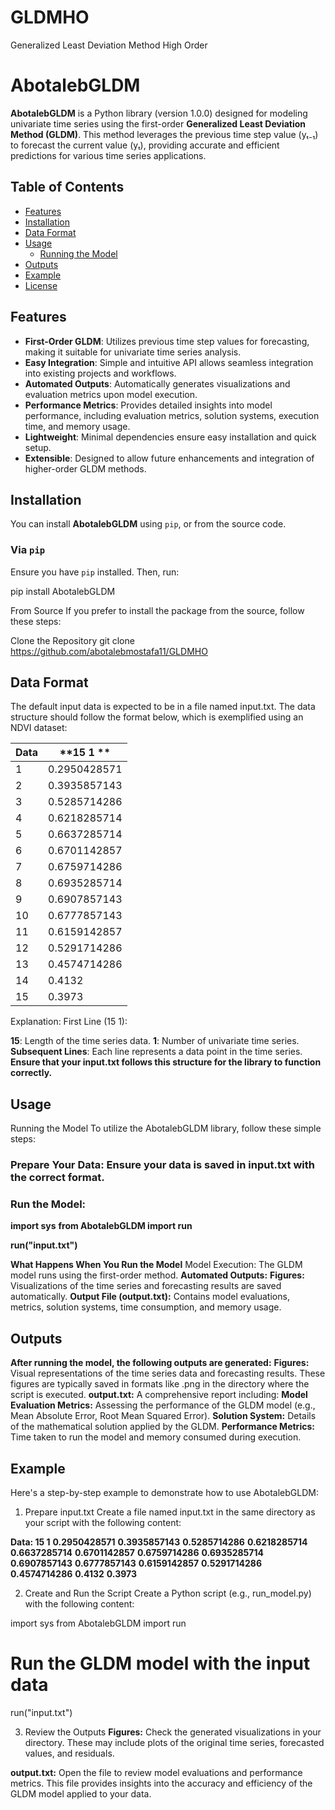 # GLDMHO
Generalized Least Deviation Method High Order
# AbotalebGLDM

**AbotalebGLDM** is a Python library (version 1.0.0) designed for modeling univariate time series using the first-order **Generalized Least Deviation Method (GLDM)**. This method leverages the previous time step value (yₜ₋₁) to forecast the current value (yₜ), providing accurate and efficient predictions for various time series applications.

## Table of Contents

- [Features](#features)
- [Installation](#installation)
- [Data Format](#data-format)
- [Usage](#usage)
  - [Running the Model](#running-the-model)
- [Outputs](#outputs)
- [Example](#example)
- [License](#license)

## Features

- **First-Order GLDM**: Utilizes previous time step values for forecasting, making it suitable for univariate time series analysis.
- **Easy Integration**: Simple and intuitive API allows seamless integration into existing projects and workflows.
- **Automated Outputs**: Automatically generates visualizations and evaluation metrics upon model execution.
- **Performance Metrics**: Provides detailed insights into model performance, including evaluation metrics, solution systems, execution time, and memory usage.
- **Lightweight**: Minimal dependencies ensure easy installation and quick setup.
- **Extensible**: Designed to allow future enhancements and integration of higher-order GLDM methods.

## Installation

You can install **AbotalebGLDM** using `pip`, or from the source code.

### Via `pip`

Ensure you have `pip` installed. Then, run:


pip install AbotalebGLDM


From Source
If you prefer to install the package from the source, follow these steps:

Clone the Repository
git clone https://github.com/abotalebmostafa11/GLDMHO 

 ## Data Format
The default input data is expected to be in a file named input.txt. The data structure should follow the format below, which is exemplified using an NDVI dataset:

| **Data** | **15 1  **      |
|-----------|----------------|
| 1         | 0.2950428571   |
| 2         | 0.3935857143   |
| 3         | 0.5285714286   |
| 4         | 0.6218285714   |
| 5         | 0.6637285714   |
| 6         | 0.6701142857   |
| 7         | 0.6759714286   |
| 8         | 0.6935285714   |
| 9         | 0.6907857143   |
| 10        | 0.6777857143   |
| 11        | 0.6159142857   |
| 12        | 0.5291714286   |
| 13        | 0.4574714286   |
| 14        | 0.4132         |
| 15        | 0.3973         |


Explanation:
First Line (15 1):

**15**: Length of the time series data.
**1**: Number of univariate time series.
**Subsequent Lines**: Each line represents a data point in the time series.
**Ensure that your input.txt follows this structure for the library to function correctly.**



## Usage
Running the Model
To utilize the AbotalebGLDM library, follow these simple steps:

### **Prepare Your Data:** Ensure your data is saved in input.txt with the correct format.

### Run the Model:
**import sys**
**from AbotalebGLDM import run**

**run("input.txt")**

**What Happens When You Run the Model**
Model Execution: The GLDM model runs using the first-order method.
**Automated Outputs:**
**Figures:** Visualizations of the time series and forecasting results are saved automatically.
**Output File (output.txt):** Contains model evaluations, metrics, solution systems, time consumption, and memory usage.


## **Outputs**
**After running the model, the following outputs are generated:**
**Figures:** Visual representations of the time series data and forecasting results. These figures are typically saved in formats like .png in the directory where the script is executed.
**output.txt:** A comprehensive report including:
**Model Evaluation Metrics:** Assessing the performance of the GLDM model (e.g., Mean Absolute Error, Root Mean Squared Error).
**Solution System:** Details of the mathematical solution applied by the GLDM.
**Performance Metrics:** Time taken to run the model and memory consumed during execution.


## **Example**
Here's a step-by-step example to demonstrate how to use AbotalebGLDM:

1. Prepare input.txt
Create a file named input.txt in the same directory as your script with the following content:

**Data: 15 1**
**0.2950428571**
**0.3935857143**
**0.5285714286**
**0.6218285714**
**0.6637285714**
**0.6701142857**
**0.6759714286**
**0.6935285714**
**0.6907857143**
**0.6777857143**
**0.6159142857**
**0.5291714286**
**0.4574714286**
**0.4132**
**0.3973**


2. Create and Run the Script
Create a Python script (e.g., run_model.py) with the following content:

import sys
from AbotalebGLDM import run

# Run the GLDM model with the input data
run("input.txt")


3. Review the Outputs
**Figures:** Check the generated visualizations in your directory. These may include plots of the original time series, forecasted values, and residuals.

**output.txt:** Open the file to review model evaluations and performance metrics. This file provides insights into the accuracy and efficiency of the GLDM model applied to your data.


```bash
